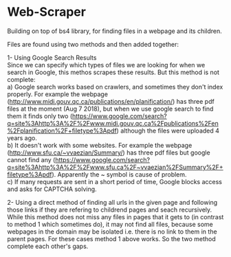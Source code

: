 # Web-Scraper
Building on top of bs4 library, for finding files in a webpage and its children.

Files are found using two methods and then added together:

1- Using Google Search Results  
Since we can specify which types of files we are looking for when we search in Google, this methos scrapes these results.
But this method is not complete:  
a) Google search works based on crawlers, and sometimes they don't index properly. For example the webpage (http://www.midi.gouv.qc.ca/publications/en/planification/) has three pdf files at the moment (Aug 7 2018), but when we use google search to find them it finds only two (https://www.google.com/search?q=site%3Ahttp%3A%2F%2Fwww.midi.gouv.qc.ca%2Fpublications%2Fen%2Fplanification%2F+filetype%3Apdf) although the files were uploaded 4 years ago.  
b) It doesn't work with some websites. For example the webpage (http://www.sfu.ca/~vvaezian/Summary/) has three pdf files but google cannot find any (https://www.google.com/search?q=site%3Ahttp%3A%2F%2Fwww.sfu.ca%2F~vvaezian%2FSummary%2F+filetype%3Apdf). Apparently the ~ symbol is cause of problem.  
c) If many requests are sent in a short period of time, Google blocks access and asks for CAPTCHA solving.

2- Using a direct method of finding all urls in the given page and following those links if they are refering to childrend pages and seach recursively.  
While this method does not miss any files in pages that it gets to (in contrast to method 1 which sometimes do), it may not find all files, because some webpages in the domain may be isolated i.e. there is no link to them in the parent pages. For these cases method 1 above works. So the two method complete each other's gaps.
